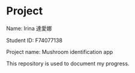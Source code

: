 # Project

Name: Irina 達愛娜

Student ID: F74077138

Project name: Mushroom identification app


This repository is used to document my progress.
